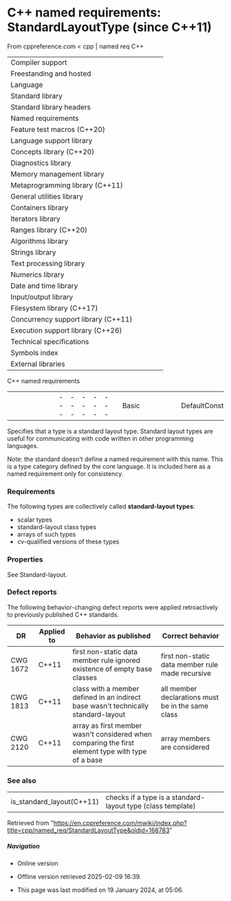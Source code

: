 # C++ named requirements: StandardLayoutType (since C++11)

From cppreference.com
< cpp‎ | named req
C++

|  |  |  |  |  |
| --- | --- | --- | --- | --- |
| Compiler support | | | | |
| Freestanding and hosted | | | | |
| Language | | | | |
| Standard library | | | | |
| Standard library headers | | | | |
| Named requirements | | | | |
| Feature test macros (C++20) | | | | |
| Language support library | | | | |
| Concepts library (C++20) | | | | |
| Diagnostics library | | | | |
| Memory management library | | | | |
| Metaprogramming library (C++11) | | | | |
| General utilities library | | | | |
| Containers library | | | | |
| Iterators library | | | | |
| Ranges library (C++20) | | | | |
| Algorithms library | | | | |
| Strings library | | | | |
| Text processing library | | | | |
| Numerics library | | | | |
| Date and time library | | | | |
| Input/output library | | | | |
| Filesystem library (C++17) | | | | |
| Concurrency support library (C++11) | | | | |
| Execution support library (C++26) | | | | |
| Technical specifications | | | | |
| Symbols index | | | | |
| External libraries | | | | |

C++ named requirements

|  |  |  |  |  |  |  |  |  |  |  |  |  |  |  |  |  |  |  |  |  |  |  |  |  |  |  |  |  |  |  |  |  |  |  |  |  |  |  |  |  |  |  |  |  |  |  |  |  |  |  |  |  |  |  |  |  |  |  |  |  |  |  |  |  |  |  |  |  |  |  |  |  |  |  |  |  |  |  |  |  |  |  |  |  |  |  |  |  |  |  |  |  |  |  |  |  |  |  |  |  |  |  |  |  |  |  |  |  |  |  |  |  |  |  |  |  |  |  |  |  |  |  |  |  |  |  |  |  |  |  |  |  |  |  |  |  |  |  |  |  |  |  |  |  |  |  |  |  |  |  |  |  |  |  |  |  |  |  |  |  |  |  |  |  |  |  |  |  |  |  |  |  |  |  |  |  |  |  |  |  |  |  |  |  |  |  |  |  |  |  |  |  |  |  |  |  |  |  |  |  |  |  |  |  |  |  |  |  |  |  |  |  |  |  |  |  |  |  |  |  |  |  |  |  |  |  |  |  |  |  |  |  |  |  |  |  |  |  |  |  |  |  |  |  |  |  |  |  |  |  |  |  |  |  |  |  |  |  |  |  |  |  |  |  |  |  |  |  |  |  |  |  |  |  |  |  |  |  |  |  |  |  |  |  |  |  |  |  |  |  |  |  |  |  |  |  |  |  |  |  |  |  |  |  |  |  |  |  |  |  |  |  |  |  |  |  |  |  |  |  |  |  |  |  |  |  |  |  |  |  |  |  |  |  |  |  |  |  |  |  |  |  |  |  |  |  |  |  |  |  |  |  |  |  |  |  |  |  |  |  |  |  |  |  |  |  |  |  |  |  |  |  |  |  |  |  |  |  |  |  |  |  |  |  |  |  |  |  |  |  |  |  |  |  |  |  |  |  |  |  |  |  |  |  |  |  |  |  |  |  |  |  |  |  |  |  |  |  |  |  |  |  |  |  |  |  |  |  |  |  |  |  |  |  |  |  |  |  |  |  |  |  |  |  |  |  |  |  |  |  |  |  |  |  |  |  |  |  |  |  |  |  |  |  |  |  |  |  |  |  |  |  |  |  |  |  |  |  |  |  |  |  |  |  |  |  |  |  |  |  |  |  |  |  |
| --- | --- | --- | --- | --- | --- | --- | --- | --- | --- | --- | --- | --- | --- | --- | --- | --- | --- | --- | --- | --- | --- | --- | --- | --- | --- | --- | --- | --- | --- | --- | --- | --- | --- | --- | --- | --- | --- | --- | --- | --- | --- | --- | --- | --- | --- | --- | --- | --- | --- | --- | --- | --- | --- | --- | --- | --- | --- | --- | --- | --- | --- | --- | --- | --- | --- | --- | --- | --- | --- | --- | --- | --- | --- | --- | --- | --- | --- | --- | --- | --- | --- | --- | --- | --- | --- | --- | --- | --- | --- | --- | --- | --- | --- | --- | --- | --- | --- | --- | --- | --- | --- | --- | --- | --- | --- | --- | --- | --- | --- | --- | --- | --- | --- | --- | --- | --- | --- | --- | --- | --- | --- | --- | --- | --- | --- | --- | --- | --- | --- | --- | --- | --- | --- | --- | --- | --- | --- | --- | --- | --- | --- | --- | --- | --- | --- | --- | --- | --- | --- | --- | --- | --- | --- | --- | --- | --- | --- | --- | --- | --- | --- | --- | --- | --- | --- | --- | --- | --- | --- | --- | --- | --- | --- | --- | --- | --- | --- | --- | --- | --- | --- | --- | --- | --- | --- | --- | --- | --- | --- | --- | --- | --- | --- | --- | --- | --- | --- | --- | --- | --- | --- | --- | --- | --- | --- | --- | --- | --- | --- | --- | --- | --- | --- | --- | --- | --- | --- | --- | --- | --- | --- | --- | --- | --- | --- | --- | --- | --- | --- | --- | --- | --- | --- | --- | --- | --- | --- | --- | --- | --- | --- | --- | --- | --- | --- | --- | --- | --- | --- | --- | --- | --- | --- | --- | --- | --- | --- | --- | --- | --- | --- | --- | --- | --- | --- | --- | --- | --- | --- | --- | --- | --- | --- | --- | --- | --- | --- | --- | --- | --- | --- | --- | --- | --- | --- | --- | --- | --- | --- | --- | --- | --- | --- | --- | --- | --- | --- | --- | --- | --- | --- | --- | --- | --- | --- | --- | --- | --- | --- | --- | --- | --- | --- | --- | --- | --- | --- | --- | --- | --- | --- | --- | --- | --- | --- | --- | --- | --- | --- | --- | --- | --- | --- | --- | --- | --- | --- | --- | --- | --- | --- | --- | --- | --- | --- | --- | --- | --- | --- | --- | --- | --- | --- | --- | --- | --- | --- | --- | --- | --- | --- | --- | --- | --- | --- | --- | --- | --- | --- | --- | --- | --- | --- | --- | --- | --- | --- | --- | --- | --- | --- | --- | --- | --- | --- | --- | --- | --- | --- | --- | --- | --- | --- | --- | --- | --- | --- | --- | --- | --- | --- | --- | --- | --- | --- | --- | --- | --- | --- | --- | --- | --- | --- | --- | --- | --- | --- | --- | --- | --- | --- | --- | --- | --- | --- | --- | --- | --- | --- | --- | --- | --- | --- | --- | --- | --- | --- | --- | --- | --- | --- | --- | --- | --- | --- | --- | --- | --- | --- | --- | --- | --- | --- | --- | --- | --- | --- | --- | --- | --- | --- | --- | --- | --- | --- | --- | --- | --- | --- | --- | --- | --- | --- | --- | --- | --- | --- | --- | --- | --- | --- | --- | --- | --- | --- | --- | --- | --- | --- | --- | --- | --- | --- | --- |
| |  |  |  |  |  | | --- | --- | --- | --- | --- | | Basic | | | | | | DefaultConstructible | | | | | | MoveConstructible(C++11) | | | | | | CopyConstructible | | | | | | CopyAssignable | | | | | | MoveAssignable(C++11) | | | | | | Destructible | | | | | | Type properties | | | | | | ScalarType | | | | | | PODType | | | | | | TriviallyCopyable(C++11) | | | | | | TrivialType(C++11) | | | | | | ****StandardLayoutType****(C++11) | | | | | | ImplicitLifetimeType | | | | | | Library-wide | | | | | | BooleanTestable | | | | | | EqualityComparable | | | | | | LessThanComparable | | | | | | Swappable | | | | | | ValueSwappable(C++11) | | | | | | NullablePointer(C++11) | | | | | | Hash(C++11) | | | | | | Allocator | | | | | | FunctionObject | | | | | | Callable | | | | | | Predicate | | | | | | BinaryPredicate | | | | | | Compare | | | | | |  | | | | | |  | | | | | |  | | | | | |  | | | | | | |  |  |  |  |  | | --- | --- | --- | --- | --- | | Container | | | | | | Container | | | | | | ReversibleContainer | | | | | | AllocatorAwareContainer | | | | | | SequenceContainer | | | | | | ContiguousContainer(C++17) | | | | | | AssociativeContainer | | | | | | UnorderedAssociativeContainer(C++11) | | | | | | Container element | | | | | | DefaultInsertable(C++11) | | | | | | CopyInsertable(C++11) | | | | | | MoveInsertable(C++11) | | | | | | EmplaceConstructible(C++11) | | | | | | Erasable(C++11) | | | | | | Iterator | | | | | | LegacyIterator | | | | | | LegacyInputIterator | | | | | | LegacyOutputIterator | | | | | | LegacyForwardIterator | | | | | | LegacyBidirectionalIterator | | | | | | LegacyRandomAccessIterator | | | | | | LegacyContiguousIterator(C++17) | | | | | | ConstexprIterator(C++20) | | | | | | Stream I/O | | | | | | FormattedInputFunction | | | | | | UnformattedInputFunction | | | | | | FormattedOutputFunction | | | | | | UnformattedOutputFunction | | | | | | Formatters | | | | | | BasicFormatter(C++20) | | | | | | Formatter(C++20) | | | | | | |  |  |  |  |  | | --- | --- | --- | --- | --- | | Random Numbers | | | | | | SeedSequence(C++11) | | | | | | RandomNumberEngine(C++11) | | | | | | RandomNumberDistribution(C++11) | | | | | | UniformRandomBitGenerator(C++11) | | | | | | RandomNumberEngineAdaptor(C++11) | | | | | | Concurrency | | | | | | BasicLockable(C++11) | | | | | | Lockable(C++11) | | | | | | TimedLockable(C++11) | | | | | | SharedLockable(C++14) | | | | | | SharedTimedLockable(C++14) | | | | | | Mutex(C++11) | | | | | | TimedMutex(C++11) | | | | | | SharedMutex(C++17) | | | | | | SharedTimedMutex(C++14) | | | | | | Ranges | | | | | | RangeAdaptorObject(C++20) | | | | | | RangeAdaptorClosureObject(C++20) | | | | | | Multidimensional View | | | | | | LayoutMapping(C++23) | | | | | | LayoutMappingPolicy(C++23) | | | | | | AccessorPolicy(C++23) | | | | | | Other | | | | | | |  |  |  |  |  | | --- | --- | --- | --- | --- | | CharTraits | | | | | | RegexTraits(C++11) | | | | | | BitmaskType | | | | | | LiteralType(C++11) | | | | | | NumericType | | | | | | |  |  |  |  |  | | --- | --- | --- | --- | --- | | UnaryTypeTrait(C++11) | | | | | | BinaryTypeTrait(C++11) | | | | | | TransformationTrait(C++11) | | | | | | Clock(C++11) | | | | | | TrivialClock(C++11) | | | | | | |  | | | | | |

Specifies that a type is a standard layout type. Standard layout types are useful for communicating with code written in other programming languages.

Note: the standard doesn't define a named requirement with this name. This is a type category defined by the core language. It is included here as a named requirement only for consistency.

### Requirements

The following types are collectively called **standard-layout types**:

- scalar types
- standard-layout class types
- arrays of such types
- cv-qualified versions of these types

### Properties

See Standard-layout.

### Defect reports

The following behavior-changing defect reports were applied retroactively to previously published C++ standards.

| DR | Applied to | Behavior as published | Correct behavior |
| --- | --- | --- | --- |
| CWG 1672 | C++11 | first non-static data member rule ignored existence of empty base classes | first non-static data member rule made recursive |
| CWG 1813 | C++11 | class with a member defined in an indirect base wasn't technically standard-layout | all member declarations must be in the same class |
| CWG 2120 | C++11 | array as first member wasn't considered when comparing the first element type with type of a base | array members are considered |

### See also

|  |  |
| --- | --- |
| is_standard_layout(C++11) | checks if a type is a standard-layout type   (class template) |

Retrieved from "<https://en.cppreference.com/mwiki/index.php?title=cpp/named_req/StandardLayoutType&oldid=168783>"

##### Navigation

- Online version
- Offline version retrieved 2025-02-09 16:39.

- This page was last modified on 19 January 2024, at 05:06.